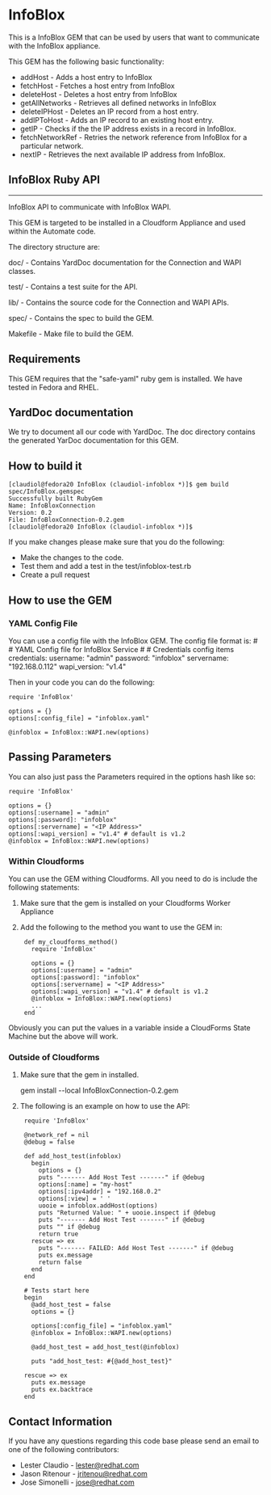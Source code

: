 # InfoBlox
This is a InfoBlox GEM that can be used by users that want to communicate with the InfoBlox appliance.

This GEM has the following basic functionality:

* addHost - Adds a host entry to InfoBlox
* fetchHost - Fetches a host entry from InfoBlox
* deleteHost - Deletes a host entry from InfoBlox
* getAllNetworks - Retrieves all defined networks in InfoBlox
* deleteIPHost - Deletes an IP record from a host entry.
* addIPToHost - Adds an IP record to an existing host entry.
* getIP - Checks if the the IP address exists in a record in InfoBlox.
* fetchNetworkRef - Retries the network reference from InfoBlox for a particular network.
* nextIP - Retrieves the next available IP address from InfoBlox.

## InfoBlox Ruby API
-----------------
InfoBlox API to communicate with InfoBlox WAPI.

This GEM is targeted to be installed in a Cloudform Appliance and used within the Automate code.

The directory structure are:

doc/ - Contains YardDoc documentation for the Connection and WAPI classes.

test/ - Contains a test suite for the API.

lib/ - Contains the source code for the Connection and WAPI APIs.

spec/ - Contains the spec to build the GEM.

Makefile - Make file to build the GEM.

## Requirements
This GEM requires that the "safe-yaml" ruby gem is installed.  We have tested in Fedora and RHEL.

## YardDoc documentation
We try to document all our code with YardDoc.  The doc directory contains the generated YarDoc documentation for this GEM.

## How to build it

    [claudiol@fedora20 InfoBlox (claudiol-infoblox *)]$ gem build spec/InfoBlox.gemspec
    Successfully built RubyGem
    Name: InfoBloxConnection
    Version: 0.2
    File: InfoBloxConnection-0.2.gem
    [claudiol@fedora20 InfoBlox (claudiol-infoblox *)]$

If you make changes please make sure that you do the following:

* Make the changes to the code.
* Test them and add a test in the test/infoblox-test.rb
* Create a pull request


## How to use the GEM

### YAML Config File
You can use a config file with the InfoBlox GEM.  The config file format is:
    #
    # YAML Config file for InfoBlox Service
    #
    # Credentials config items
    credentials:
      username: "admin"
      password: "infoblox"
      servername: "192.168.0.112"
      wapi_version: "v1.4"

Then in your code you can do the following:

    require 'InfoBlox'

    options = {}
    options[:config_file] = "infoblox.yaml"

    @infoblox = InfoBlox::WAPI.new(options)

## Passing Parameters
You can also just pass the Parameters required in the options hash like so:

    require 'InfoBlox'

    options = {}
    options[:username] = "admin"
    options[:password]: "infoblox"
    options[:servername] = "<IP Address>"
    options[:wapi_version] = "v1.4" # default is v1.2
    @infoblox = InfoBlox::WAPI.new(options)

### Within Cloudforms
You can use the GEM withing Cloudforms.  All you need to do is include the following statements:

1. Make sure that the gem is installed on your Cloudforms Worker Appliance
2. Add the following to the method you want to use the GEM in:

        def my_cloudforms_method()
          require 'InfoBlox'

          options = {}
          options[:username] = "admin"
          options[:password]: "infoblox"
          options[:servername] = "<IP Address>"
          options[:wapi_version] = "v1.4" # default is v1.2
          @infoblox = InfoBlox::WAPI.new(options)
          ...
        end
Obviously you can put the values in a variable inside a CloudForms State Machine but the above will work.


### Outside of Cloudforms
1. Make sure that the gem in installed.

    gem install --local InfoBloxConnection-0.2.gem
2. The following is an example on how to use the API:

        require 'InfoBlox'

        @network_ref = nil
        @debug = false

        def add_host_test(infoblox)
          begin
            options = {}
            puts "------- Add Host Test -------" if @debug
            options[:name] = "my-host"
            options[:ipv4addr] = "192.168.0.2"
            options[:view] = ' '
            uooie = infoblox.addHost(options)
            puts "Returned Value: " + uooie.inspect if @debug
            puts "------- Add Host Test -------" if @debug
            puts "" if @debug
            return true
          rescue => ex
            puts "------- FAILED: Add Host Test -------" if @debug
            puts ex.message
            return false
          end
        end

        # Tests start here
        begin
          @add_host_test = false
          options = {}

          options[:config_file] = "infoblox.yaml"
          @infoblox = InfoBlox::WAPI.new(options)

          @add_host_test = add_host_test(@infoblox)

          puts "add_host_test: #{@add_host_test}"

        rescue => ex
          puts ex.message
          puts ex.backtrace
        end



## Contact Information
If you have any questions regarding this code base please send an email to one of the following contributors:
* Lester Claudio - lester@redhat.com
* Jason Ritenour - jritenou@redhat.com
* Jose Simonelli - jose@redhat.com
